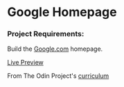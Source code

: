 # Google Homepage

### Project Requirements:
Build the [Google.com](https://web.archive.org/web/20191130234759/https://www.google.com/) homepage.

[Live Preview](https://nehamundye.github.io/google-homepage/)

From The Odin Project's [curriculum](https://www.theodinproject.com/paths/foundations/courses/foundations/lessons/html-css)